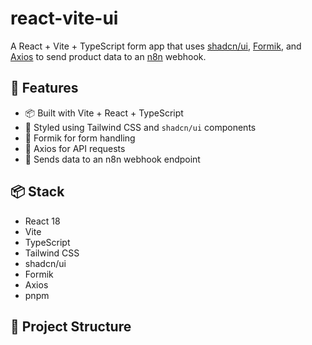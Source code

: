 # react-vite-ui

A React + Vite + TypeScript form app that uses [shadcn/ui](https://ui.shadcn.dev/), [Formik](https://formik.org/), and [Axios](https://axios-http.com/) to send product data to an [n8n](https://n8n.io/) webhook.

## 🚀 Features

- 📦 Built with Vite + React + TypeScript
- 🎨 Styled using Tailwind CSS and `shadcn/ui` components
- 📄 Formik for form handling
- 🔗 Axios for API requests
- 🔁 Sends data to an n8n webhook endpoint

## 📦 Stack

- React 18
- Vite
- TypeScript
- Tailwind CSS
- shadcn/ui
- Formik
- Axios
- pnpm

## 📁 Project Structure
